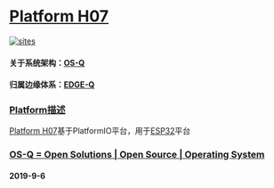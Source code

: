 ﻿# [Platform H07](https://github.com/OS-Q/H07)

[![sites](http://182.61.61.133/link/resources/OSQ.png)](http://www.OS-Q.com)

#### 关于系统架构：[OS-Q](https://github.com/OS-Q)
#### 归属边缘体系：[EDGE-Q](https://github.com/EDGE-Q)

### [Platform描述](https://github.com/OS-Q/H07/wiki) 

[Platform H07](https://github.com/OS-Q/H07)基于PlatformIO平台，用于[ESP32](https://github.com/sochub/ESP32)平台

### [OS-Q = Open Solutions | Open Source |  Operating System ](http://www.OS-Q.com/H07)
####  2019-9-6